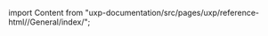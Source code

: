 
import Content from "uxp-documentation/src/pages/uxp/reference-html//General/index/";

<Content query="product=photoshop"/>
